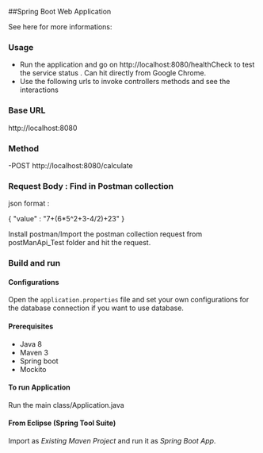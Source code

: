 ##Spring Boot Web Application

See here for more informations: 

### Usage

- Run the application and go on http://localhost:8080/healthCheck to test the service status . Can hit directly from Google Chrome.
- Use the following urls to invoke controllers methods and see the interactions

### Base URL

http://localhost:8080

### Method
-POST 
 http://localhost:8080/calculate
 
### Request Body : Find in Postman collection
json format :
 
 {
"value" : "7+(6*5^2+3-4/2)+23"
  }
 
 Install postman/Import the postman collection request from postManApi_Test folder and hit the request.

### Build and run

#### Configurations

Open the `application.properties` file and set your own configurations for the
database connection if you want to use database.

#### Prerequisites

- Java 8
- Maven 3
- Spring boot
- Mockito

#### To run Application

Run the main class/Application.java

#### From Eclipse (Spring Tool Suite)

Import as *Existing Maven Project* and run it as *Spring Boot App*.
